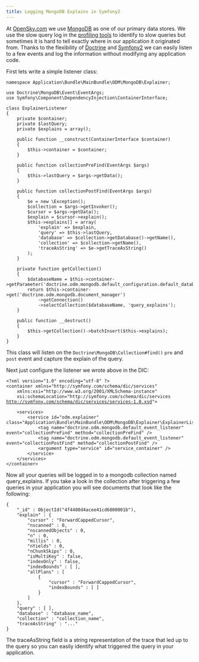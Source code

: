 ```yaml
---
title: Logging MongoDB Explains in Symfony2
---
```

<p>At <a href="http://opensky.com" target="_blank">OpenSky.com</a> we use <a href="http://mongodb.org" target="_blank">MongoDB</a> as one of our primary data stores. We use the slow query log in the <a href="http://www.mongodb.org/display/DOCS/Database+Profiler" target="_blank">profiling tools</a> to identify to slow queries but sometimes it is hard to tell exactly where in our application it originated from. Thanks to the flexibility of <a href="http://doctrine-project.org" target="_blank">Doctrine</a> and <a href="http://symfony.com" target="_blank">Symfony2</a> we can easily listen to a few events and log the information without modifying any application code.</p>

<p>First lets write a simple listener class:</p>

<pre><code>namespace Application\Bundle\MainBundle\ODM\MongoDB\Explainer;

use Doctrine\MongoDB\Event\EventArgs;
use Symfony\Component\DependencyInjection\ContainerInterface;

class ExplainerListener
{
    private $container;
    private $lastQuery;
    private $explains = array();

    public function __construct(ContainerInterface $container)
    {
        $this-&gt;container = $container;
    }

    public function collectionPreFind(EventArgs $args)
    {
        $this-&gt;lastQuery = $args-&gt;getData();
    }

    public function collectionPostFind(EventArgs $args)
    {
        $e = new \Exception();
        $collection = $args-&gt;getInvoker();
        $cursor = $args-&gt;getData();
        $explain = $cursor-&gt;explain();
        $this-&gt;explains[] = array(
            'explain' =&gt; $explain,
            'query' =&gt; $this-&gt;lastQuery,
            'database' =&gt; $collection-&gt;getDatabase()-&gt;getName(),
            'collection' =&gt; $collection-&gt;getName(),
            'traceAsString' =&gt; $e-&gt;getTraceAsString()
        );
    }

    private function getCollection()
    {
        $databaseName = $this-&gt;container-&gt;getParameter('doctrine.odm.mongodb.default_configuration.default_database');
        return $this-&gt;container-&gt;get('doctrine.odm.mongodb.document_manager')
            -&gt;getConnection()
            -&gt;selectCollection($databaseName, 'query_explains');
    }

    public function __destruct()
    {
        $this-&gt;getCollection()-&gt;batchInsert($this-&gt;explains);
    }
}
</code></pre>

<p>This class will listen on the <code>Doctrine\MongoDB\Collection#find()</code> <code>pre</code> and <code>post</code> event and capture the explain of the query.</p>

<p>Next just configure the listener we wrote above in the DIC:</p>

<pre><code>&lt;?xml version="1.0" encoding="utf-8" ?&gt;
&lt;container xmlns="http://symfony.com/schema/dic/services"
    xmlns:xsi="http://www.w3.org/2001/XMLSchema-instance"
    xsi:schemaLocation="http://symfony.com/schema/dic/services <a href="http://symfony.com/schema/dic/services/services-1.0.xsd" target="_blank">http://symfony.com/schema/dic/services/services-1.0.xsd</a>"&gt;

    &lt;services&gt;
        &lt;service id="odm.explainer" class="Application\Bundle\MainBundle\ODM\MongoDB\Explainer\ExplainerListener"&gt;
            &lt;tag name="doctrine.odm.mongodb.default_event_listener" event="collectionPreFind" method="collectionPreFind" /&gt;
            &lt;tag name="doctrine.odm.mongodb.default_event_listener" event="collectionPostFind" method="collectionPostFind" /&gt;
            &lt;argument type="service" id="service_container" /&gt;
        &lt;/service&gt;
    &lt;/services&gt;
&lt;/container&gt;
</code></pre>

<p>Now all your queries will be logged in to a mongodb collection named query_explains. If you take a look in the collection after triggering a few queries in your application you will see documents that look like the following:</p>

<pre><code>{
    "_id" : ObjectId("4f4480d4acee41cd6800001b"),
    "explain" : {
        "cursor" : "ForwardCappedCursor",
        "nscanned" : 0,
        "nscannedObjects" : 0,
        "n" : 0,
        "millis" : 0,
        "nYields" : 0,
        "nChunkSkips" : 0,
        "isMultiKey" : false,
        "indexOnly" : false,
        "indexBounds" : [ ],
        "allPlans" : [
            {
                "cursor" : "ForwardCappedCursor",
                "indexBounds" : [ ]
            }
        ]
    },
    "query" : [ ],
    "database" : "database_name",
    "collection" : "collection_name",
    "traceAsString" : "..."
}
</code></pre>

<p>The traceAsString field is a string representation of the trace that led up to the query so you can easily identify what triggered the query in your application.</p>